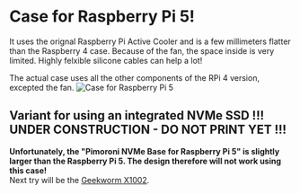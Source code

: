 # Case for Raspberry Pi 5!
It uses the orignal Raspberry Pi Active Cooler and is a few millimeters flatter than the Raspberry 4 case.
Because of the fan, the space inside is very limited. Highly felxible silicone cables can help a lot!

The actual case uses all the other components of the RPi 4 version, excepted the fan.
![Case for Raspberry Pi 5](https://github.com/outdoorbits/case-for-little-backup-box/blob/main/Raspberry_Pi_5/images/case_raspberry_pi_5.png)

## Variant for using an integrated NVMe SSD !!! UNDER CONSTRUCTION - DO NOT PRINT YET !!!
**Unfortunately, the "Pimoroni NVMe Base for Raspberry Pi 5" is slightly larger than the Raspberry Pi 5. The design therefore will not work using this case!** \
Next try will be the <a href="https://geekworm.com/products/x1002">Geekworm X1002</a>.

<!--If an SSD expansion is to be integrated, only the bottom of the housing needs to be replaced. This will be some 10 mm higher than the standard. In addition, four spacer sleeves "lbb-case RPi5-NVMe_dist_print_4x.stl" are required for assembly. These define the distance between the Raspberry Pi 5 and the NVMe Base.-->

